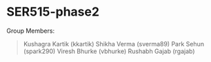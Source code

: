 # SER515-phase2
Group Members:
>Kushagra Kartik (kkartik)
>Shikha Verma (sverma89)
>Park Sehun (spark290)
>Viresh Bhurke (vbhurke)
>Rushabh Gajab (rgajab)
